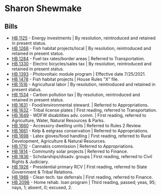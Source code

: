 # Sharon Shewmake
## Bills
* [HB 1125](/bill/2021-22/hb/1125/) - Energy investments | By resolution, reintroduced and retained in present status.
* [HB 1268](/bill/2021-22/hb/1268/) - Fish habitat projects/local | By resolution, reintroduced and retained in present status.
* [HB 1284](/bill/2021-22/hb/1284/) - Fuel tax rates/border areas | Referred to Transportation.
* [HB 1330](/bill/2021-22/hb/1330/) - Electric bicycles/sales tax | By resolution, reintroduced and retained in present status.
* [HB 1393](/bill/2021-22/hb/1393/) - Photovoltaic module program | Effective date 7/25/2021.
* [HB 1478](/bill/2021-22/hb/1478/) - Fish habitat projects | House Rules "X" file.
* [HB 1516](/bill/2021-22/hb/1516/) - Agricultural labor | By resolution, reintroduced and retained in present status.
* [HB 1534](/bill/2021-22/hb/1534/) - Carbon pollution tax | By resolution, reintroduced and retained in present status.
* [HB 1631](/bill/2021-22/hb/1631/) - Food/environmental steward. | Referred to Appropriations.
* [HB 1632](/bill/2021-22/hb/1632/) - Tribal license plates | First reading, referred to Transportation.
* [HB 1649](/bill/2021-22/hb/1649/) - WDFW disabilities adv. comm. | First reading, referred to Agriculture, Water, Natural Resources & Parks.
* [HB 1660](/bill/2021-22/hb/1660/) - Accessory dwelling units | Referred to Rules 2 Review.
* [HB 1661](/bill/2021-22/hb/1661/) - Kelp & eelgrass conservation | Referred to Appropriations.
* [HB 1698](/bill/2021-22/hb/1698/) - Latex gloves/food handling | First reading, referred to Rural Development, Agriculture & Natural Resources.
* [HB 1710](/bill/2021-22/hb/1710/) - Cannabis commission | Referred to Appropriations.
* [HB 1814](/bill/2021-22/hb/1814/) - Community solar projects | Referred to Finance.
* [HB 1836](/bill/2021-22/hb/1836/) - Scholarships/disadv. groups | First reading, referred to Civil Rights & Judiciary.
* [HB 1926](/bill/2021-22/hb/1926/) - Presidential primary RCV | First reading, referred to State Government & Tribal Relations.
* [HB 1988](/bill/2021-22/hb/1988/) - Clean tech. tax deferrals | First reading, referred to Finance.
* [HB 2098](/bill/2021-22/hb/2098/) - Home rehab. loan program | Third reading, passed; yeas, 95; nays, 1; absent, 0; excused, 2.
